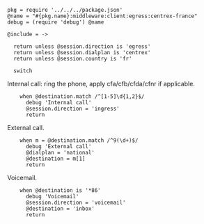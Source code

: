     pkg = require '../../../package.json'
    @name = "#{pkg.name}:middleware:client:egress:centrex-france"
    debug = (require 'debug') @name

    @include = ->

      return unless @session.direction is 'egress'
      return unless @session.dialplan is 'centrex'
      return unless @session.country is 'fr'

      switch

Internal call: ring the phone, apply cfa/cfb/cfda/cfnr if applicable.

        when @destination.match /^[1-5]\d{1,2}$/
          debug 'Internal call'
          @session.direction = 'ingress'
          return

External call.

        when m = @destination.match /^9(\d+)$/
          debug 'External call'
          @dialplan = 'national'
          @destination = m[1]
          return

Voicemail.

        when @destination is '*86'
          debug 'Voicemail'
          @session.direction = 'voicemail'
          @destination = 'inbox'
          return

